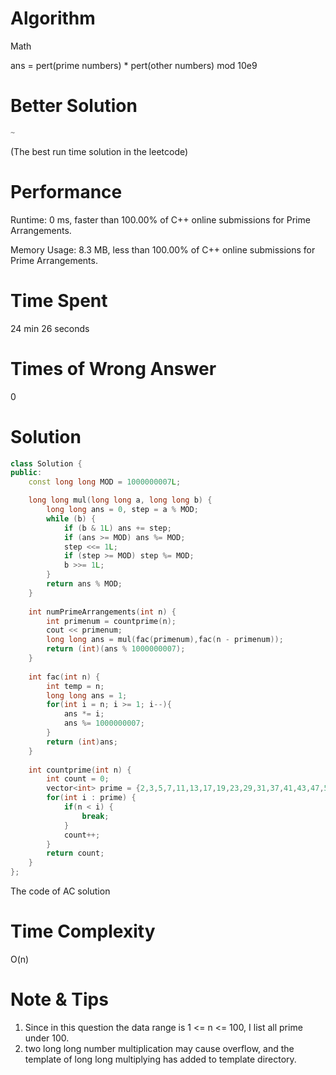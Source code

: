 # Algorithm

Math

ans = pert(prime numbers) * pert(other numbers) mod 10e9

# Better Solution

```c++
~
```

(The best run time solution in the leetcode)

# Performance

Runtime: 0 ms, faster than 100.00% of C++ online submissions for Prime Arrangements.

Memory Usage: 8.3 MB, less than 100.00% of C++ online submissions for Prime Arrangements.

# Time Spent

24 min 26 seconds

# Times of Wrong Answer

0

# Solution

```c++
class Solution {
public:
    const long long MOD = 1000000007L;

    long long mul(long long a, long long b) {
        long long ans = 0, step = a % MOD;
        while (b) {
            if (b & 1L) ans += step;
            if (ans >= MOD) ans %= MOD;
            step <<= 1L;
            if (step >= MOD) step %= MOD;
            b >>= 1L;
        }
        return ans % MOD;
    }
    
    int numPrimeArrangements(int n) {
        int primenum = countprime(n);
        cout << primenum;
        long long ans = mul(fac(primenum),fac(n - primenum));
        return (int)(ans % 1000000007);
    }
    
    int fac(int n) {
        int temp = n;
        long long ans = 1;
        for(int i = n; i >= 1; i--){
            ans *= i;
            ans %= 1000000007;
        }
        return (int)ans;
    }
    
    int countprime(int n) {
        int count = 0;
        vector<int> prime = {2,3,5,7,11,13,17,19,23,29,31,37,41,43,47,53,59,61,67,71,73,79,83,89,97};
        for(int i : prime) {
            if(n < i) {
                break;
            }
            count++;
        }
        return count;
    }
};
```

The code of AC solution

# Time Complexity

O(n)

# Note & Tips

1. Since in this question the data range is  1 <= n <= 100, I list all prime under 100.
2. two long long number multiplication may cause overflow, and the template of long long multiplying has added to template directory.

